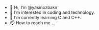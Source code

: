 - 👋 Hi, I’m @yasinozbakir
- 👀 I’m interested in coding and technology.
- 🌱 I’m currently learning C and C++.
- 📫 How to reach me ...
